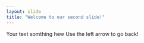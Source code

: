 ```yaml
---
layout: slide
title: "Welcome to our second slide!"
---
```

Your text somthing hew
Use the left arrow to go back!
